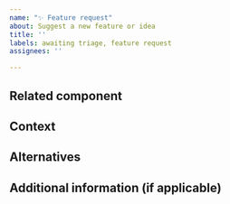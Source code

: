 ```yaml
---
name: "✨ Feature request"
about: Suggest a new feature or idea
title: ''
labels: awaiting triage, feature request
assignees: ''

---
```


<!--
  Please fill in as much of the template below as you’re able to. If you're unsure whether the issue already exists or how to fill in the template, open an issue anyway. Our team will help you to complete the rest.

  Your issue might already exist. If so, add a comment to the existing issue instead of creating a new one. You can find existing issues here:
  - the community backlog: https://design-system.service.gov.uk/community/backlog/
  - an existing Github issue: https://github.com/alphagov/govuk-frontend/issues

  If you are proposing a new component or pattern, please follow the instructions here: https://design-system.service.gov.uk/community/propose-a-component-or-pattern/
-->

## Related component

<!-- Does this feature relate to an existing component? -->

## Context

<!-- What are you trying to do? Is this something you think should behave differently, or something that you currently cannot do? Is this related to an existing issue/bug? -->

## Alternatives

<!-- Are you currently using a workaround / alternative solution instead? -->

## Additional information (if applicable)

<!-- What evidence do you have that this meets the needs of users? It’s useful for us to know of any user research/testing you’ve done with this feature. -->

